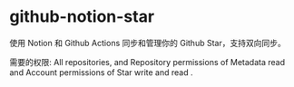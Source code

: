 # github-notion-star

使用 Notion 和 Github Actions 同步和管理你的 Github Star，支持双向同步。

需要的权限: All repositories, and Repository permissions of Metadata read and Account permissions of Star write and read
.
